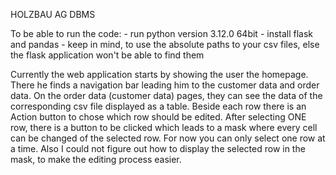 HOLZBAU AG
DBMS

To be able to run the code: - run python version 3.12.0 64bit
                            - install flask and pandas
                            - keep in mind, to use the absolute paths to your csv files, else the flask application
                              won't be able to find them

Currently the web application starts by showing the user the homepage. There he finds a navigation bar leading him to the customer data and order data.
On the order data (customer data) pages, they can see the data of the corresponding csv file displayed as a table.
Beside each row there is an Action button to chose which row should be edited. After selecting ONE row, there is a button to be clicked which leads to a mask where every cell can be changed of the selected row.
For now you can only select one row at a time.
Also I could not figure out how to display the selected row in the mask, to make the editing process easier.
